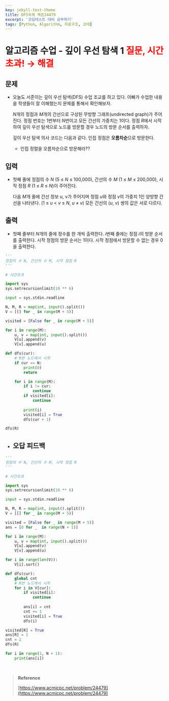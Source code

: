 ```yaml
---
key: jekyll-text-theme
title: DFS숙제 백준24479
excerpt: '코딩테스트 대비 공부하기'
tags: [Python, Algorithm, 자료구조, 코테]
---
```


# 알고리즘 수업 - 깊이 우선 탐색 1 <span style='color:red'>질문, 시간초과! → 해결</span>

## 문제

- 오늘도 서준이는 깊이 우선 탐색(DFS) 수업 조교를 하고 있다. 아빠가 수업한 내용을 학생들이 잘 이해했는지 문제를 통해서 확인해보자. <br/>
  
  *N*개의 정점과 *M*개의 간선으로 구성된 무방향 그래프(undirected graph)가 주어진다. 정점 번호는 1번부터 *N*번이고 모든 간선의 가중치는 1이다. 정점 *R*에서 시작하여 깊이 우선 탐색으로 노드를 방문할 경우 노드의 방문 순서를 출력하자. <br/>
  
  깊이 우선 탐색 의사 코드는 다음과 같다. 인접 정점은 **오름차순**으로 방문한다.
  
  - 인접 정렬을 오름차순으로 방문해라??
  
    

## 입력

- 첫째 줄에 정점의 수 *N* (5 ≤ *N* ≤ 100,000), 간선의 수 *M* (1 ≤ *M* ≤ 200,000), 시작 정점 *R* (1 ≤ *R* ≤ *N*)이 주어진다. <br/>

  다음 *M*개 줄에 간선 정보 u, v가 주어지며 정점 *u*와 정점 *v*의 가중치 1인 양방향 간선을 나타낸다. (1 ≤ *u* < *v* ≤ *N*, *u* ≠ *v*) 모든 간선의 (*u*, *v*) 쌍의 값은 서로 다르다.

## 출력

- 첫째 줄부터 *N*개의 줄에 정수를 한 개씩 출력한다. *i*번째 줄에는 정점 *i*의 방문 순서를 출력한다. 시작 정점의 방문 순서는 1이다. 시작 정점에서 방문할 수 없는 경우 0을 출력한다.

```python
'''
정점의 수 N, 간선의 수 M, 시작 정점 R
'''

# 시간초과

import sys
sys.setrecursionlimit(10 ** 6)

input = sys.stdin.readline

N, M, R = map(int, input().split())
V = [[] for _ in range(M + 5)]

visited = [False for _ in range(M + 5)]

for i in range(M):
    u, v = map(int, input().split())
    V[u].append(v)
    V[v].append(u)

def dfs(cur):
  	# R번 노드에서 시작
    if cur == N:
        print(0)
        return

    for i in range(M):
        if i != cur:
            continue
        if visited[i]:
            continue
        
        print(i)
        visited[i] = True
        dfs(cur + 1)

dfs(R)
```

- **오답 피드백**
  - 



```python
'''
정점의 수 N, 간선의 수 M, 시작 정점 R
'''

# 시간초과

import sys
sys.setrecursionlimit(10 ** 6)

input = sys.stdin.readline

N, M, R = map(int, input().split())
V = [[] for _ in range(M + 5)]

visited = [False for _ in range(M + 5)]
ans = [0 for _  in range(N + 1)]

for i in range(M):
    u, v = map(int, input().split())
    V[u].append(v)
    V[v].append(u)

for i in range(len(V)):
    V[i].sort()

def dfs(cur):
    global cnt
  	# R번 노드에서 시작
    for i in V[cur]:
        if visited[i]:
            continue
        
        ans[i] = cnt
        cnt += 1
        visited[i] = True
        dfs(i)

visited[R] = True
ans[R] = 1
cnt = 2
dfs(R)

for i in range(1, N + 1):
    print(ans[i])
```

<br/>

> **Reference** 
>
> [https://www.acmicpc.net/problem/24479](https://www.acmicpc.net/problem/24479)

